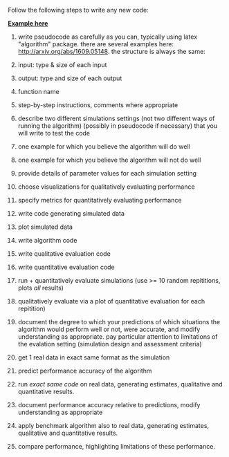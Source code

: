 Follow the following steps to write any new code:

**[Example here](./Tutorials/Python/code_example.ipynb)**

1. write pseudocode as carefully as you can, typically using latex "algorithm" package.  there are several examples here: 
http://arxiv.org/abs/1609.05148.
the structure is always the same:

  1. input: type & size of each input
  2. output: type and size of each output
  3. function name
  4. step-by-step instructions, comments where appropriate
  
3. describe two different simulations settings (not two different ways of running the algorithm) (possibly in pseudocode if necessary) that you will write to test the code
  1. one example for which you believe the algorithm will do well
  2. one example for which you believe the algorithm will not do well
4. provide details of parameter values for each simulation setting
5. choose visualizations for qualitatively evaluating performance
6. specify metrics for quantitatively evaluating performance
8. write code generating simulated data
9. plot simulated data
10. write algorithm code
11. write qualitative evaluation code
12. write quantitative evaluation code
13. run + quantitatively evaluate simulations (use >= 10 random repititions, plots *all* results)
14. qualitatively evaluate via a plot of quantitative evaluation for each repitition)
15. document the degree to which your predictions of which situations the algorithm would perform well or not, were accurate, and modify understanding as appropriate. pay particular attention to limitations of the evalation setting (simulation design and assessment criteria)
16. get 1 real data in exact same format as the simulation
17. predict performance accuracy of the algorithm
18. run *exact same code* on real data, generating estimates, qualitative and quantitative results. 
19. document performance accuracy relative to predictions, modify understanding as appropriate
20. apply benchmark algorithm also to real data, generating estimates, qualitative and quantitative results.
21. compare performance, highlighting limitations of these performance.
